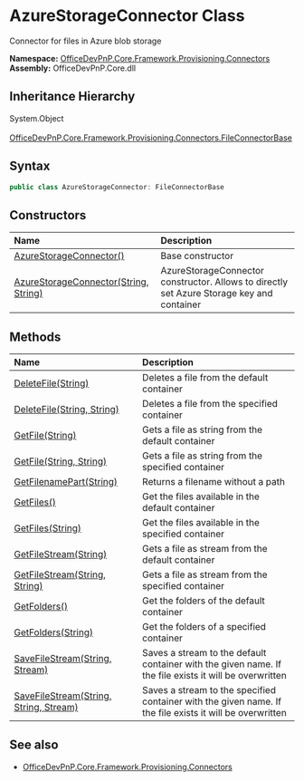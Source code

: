 # AzureStorageConnector Class
 Connector for files in Azure blob storage   

**Namespace:** [OfficeDevPnP.Core.Framework.Provisioning.Connectors](OfficeDevPnP.Core.Framework.Provisioning.Connectors.md)  
**Assembly:** OfficeDevPnP.Core.dll  
## Inheritance Hierarchy
System.Object  
&ensp;[OfficeDevPnP.Core.Framework.Provisioning.Connectors.FileConnectorBase](OfficeDevPnP.Core.Framework.Provisioning.Connectors.FileConnectorBase.md)  
## Syntax
```C#
public class AzureStorageConnector: FileConnectorBase
```
## Constructors
|**Name**|**Description**|
|:-----|:-----|
| [AzureStorageConnector()](OfficeDevPnP.Core.Framework.Provisioning.Connectors.AzureStorageConnector.ctor1.md) | Base constructor 
| [AzureStorageConnector(String, String)](OfficeDevPnP.Core.Framework.Provisioning.Connectors.AzureStorageConnector.ctor2.md) | AzureStorageConnector constructor. Allows to directly set Azure Storage key and container 
## Methods
|**Name**|**Description**|
|:-----|:-----|
| [DeleteFile(String)](OfficeDevPnP.Core.Framework.Provisioning.Connectors.AzureStorageConnector.9ad8acaf.md) | Deletes a file from the default container
| [DeleteFile(String, String)](OfficeDevPnP.Core.Framework.Provisioning.Connectors.AzureStorageConnector.476dd1f3.md) | Deletes a file from the specified container
| [GetFile(String)](OfficeDevPnP.Core.Framework.Provisioning.Connectors.AzureStorageConnector.df261957.md) | Gets a file as string from the default container
| [GetFile(String, String)](OfficeDevPnP.Core.Framework.Provisioning.Connectors.AzureStorageConnector.7ad54aac.md) | Gets a file as string from the specified container
| [GetFilenamePart(String)](OfficeDevPnP.Core.Framework.Provisioning.Connectors.AzureStorageConnector.9e3b826.md) | Returns a filename without a path
| [GetFiles()](OfficeDevPnP.Core.Framework.Provisioning.Connectors.AzureStorageConnector.1ef203bb.md) | Get the files available in the default container
| [GetFiles(String)](OfficeDevPnP.Core.Framework.Provisioning.Connectors.AzureStorageConnector.349a20d0.md) | Get the files available in the specified container
| [GetFileStream(String)](OfficeDevPnP.Core.Framework.Provisioning.Connectors.AzureStorageConnector.667e64b2.md) | Gets a file as stream from the default container
| [GetFileStream(String, String)](OfficeDevPnP.Core.Framework.Provisioning.Connectors.AzureStorageConnector.e43bb5.md) | Gets a file as stream from the specified container
| [GetFolders()](OfficeDevPnP.Core.Framework.Provisioning.Connectors.AzureStorageConnector.183fc5f5.md) | Get the folders of the default container
| [GetFolders(String)](OfficeDevPnP.Core.Framework.Provisioning.Connectors.AzureStorageConnector.c388caf.md) | Get the folders of a specified container
| [SaveFileStream(String, Stream)](OfficeDevPnP.Core.Framework.Provisioning.Connectors.AzureStorageConnector.3b54d26b.md) | Saves a stream to the default container with the given name. If the file exists it will be overwritten
| [SaveFileStream(String, String, Stream)](OfficeDevPnP.Core.Framework.Provisioning.Connectors.AzureStorageConnector.ec95a2c1.md) | Saves a stream to the specified container with the given name. If the file exists it will be overwritten
## See also
- [OfficeDevPnP.Core.Framework.Provisioning.Connectors](OfficeDevPnP.Core.Framework.Provisioning.Connectors.md)
